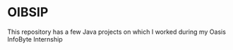 # OIBSIP
This repository has a few Java projects on which I worked during my Oasis InfoByte Internship
